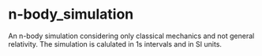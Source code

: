# n-body_simulation
An n-body simulation considering only classical mechanics and not general relativity. The simulation is calulated in 1s intervals and in SI units.
